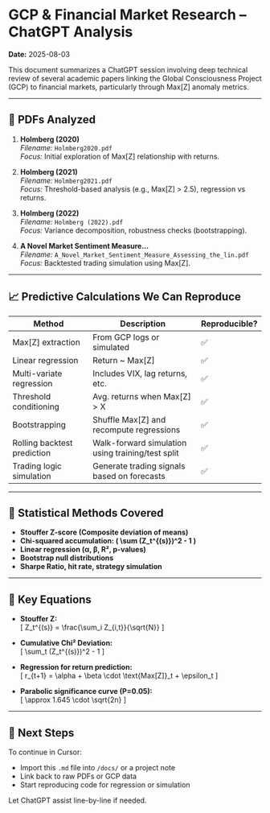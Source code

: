 # GCP & Financial Market Research – ChatGPT Analysis
**Date:** 2025-08-03

This document summarizes a ChatGPT session involving deep technical review of several academic papers linking the Global Consciousness Project (GCP) to financial markets, particularly through Max[Z] anomaly metrics.

---

## 📂 PDFs Analyzed

1. **Holmberg (2020)**  
   _Filename:_ `Holmberg2020.pdf`  
   _Focus:_ Initial exploration of Max[Z] relationship with returns.

2. **Holmberg (2021)**  
   _Filename:_ `Holmberg2021.pdf`  
   _Focus:_ Threshold-based analysis (e.g., Max[Z] > 2.5), regression vs returns.

3. **Holmberg (2022)**  
   _Filename:_ `Holmberg (2022).pdf`  
   _Focus:_ Variance decomposition, robustness checks (bootstrapping).

4. **A Novel Market Sentiment Measure...**  
   _Filename:_ `A_Novel_Market_Sentiment_Measure_Assessing_the_lin.pdf`  
   _Focus:_ Backtested trading simulation using Max[Z].

---

## 📈 Predictive Calculations We Can Reproduce

| Method                          | Description                                              | Reproducible? |
|--------------------------------|----------------------------------------------------------|---------------|
| Max[Z] extraction               | From GCP logs or simulated                              | ✅            |
| Linear regression              | Return ~ Max[Z]                                          | ✅            |
| Multi-variate regression       | Includes VIX, lag returns, etc.                         | ✅            |
| Threshold conditioning         | Avg. returns when Max[Z] > X                            | ✅            |
| Bootstrapping                  | Shuffle Max[Z] and recompute regressions                | ✅            |
| Rolling backtest prediction    | Walk-forward simulation using training/test split       | ✅            |
| Trading logic simulation       | Generate trading signals based on forecasts             | ✅            |

---

## 🧪 Statistical Methods Covered

- **Stouffer Z-score (Composite deviation of means)**  
- **Chi-squared accumulation: \( \sum (Z_t^{(s)})^2 - 1 \)**  
- **Linear regression (α, β, R², p-values)**  
- **Bootstrap null distributions**  
- **Sharpe Ratio, hit rate, strategy simulation**

---

## 🧠 Key Equations

- **Stouffer Z:**  
  \[
  Z_t^{(s)} = \frac{\sum_i Z_{i,t}}{\sqrt{N}}
  \]

- **Cumulative Chi² Deviation:**  
  \[
  \sum_t (Z_t^{(s)})^2 - 1
  \]

- **Regression for return prediction:**  
  \[
  r_{t+1} = \alpha + \beta \cdot \text{Max[Z]}_t + \epsilon_t
  \]

- **Parabolic significance curve (P=0.05):**  
  \[
  \approx 1.645 \cdot \sqrt{2n}
  \]

---

## 🎯 Next Steps

To continue in Cursor:
- Import this `.md` file into `/docs/` or a project note
- Link back to raw PDFs or GCP data
- Start reproducing code for regression or simulation

Let ChatGPT assist line-by-line if needed.
